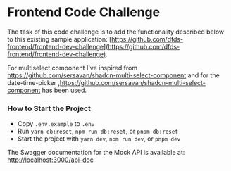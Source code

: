 # Frontend Code Challenge

The task of this code challenge is to add the functionality described below to this existing sample application: [https://github.com/dfds-frontend/frontend-dev-challenge](https://github.com/dfds-frontend/frontend-dev-challenge).

For multiselect component I've inspired from https://github.com/sersavan/shadcn-multi-select-component and for the date-time-picker ,https://github.com/sersavan/shadcn-multi-select-component has been used.

### How to Start the Project

- Copy `.env.example` to `.env`
- Run `yarn db:reset`, `npm run db:reset`, or `pnpm db:reset`
- Start the project with `yarn dev`, `npm run dev`, or `pnpm dev`

The Swagger documentation for the Mock API is available at:
[http://localhost:3000/api-doc](http://localhost:3000/api-doc)
